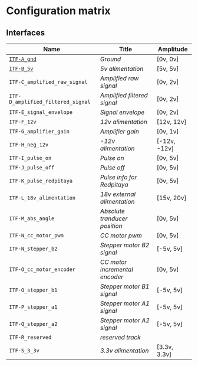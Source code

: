 # Configuration matrix

## Interfaces

| Name | Title | Amplitude |
|------|-------|-----------|
|[`ITF-A_gnd`](../../interfaces/ITF-A_gnd "Ground")|_Ground_|[0v, 0v]|
|[`ITF-B_5v`](../../interfaces/ITF-B_5v "5v alimentation")|_5v alimentation_|[5v, 5v]|
|`ITF-C_amplified_raw_signal`|_Amplified raw signal_|[0v, 2v]|
|`ITF-D_amplified_filtered_signal`|_Amplified filtered signal_|[0v, 2v]|
|`ITF-E_signal_envelope`|_Signal envelope_|[0v, 2v]|
|`ITF-F_12v`|_12v alimentation_|[12v, 12v]|
|`ITF-G_amplifier_gain`|_Amplifier gain_|[0v, 1v]|
|`ITF-H_neg_12v`|_-12v alimentation_|[-12v, -12v]|
|`ITF-I_pulse_on`|_Pulse on_|[0v, 5v]|
|`ITF-J_pulse_off`|_Pulse off_|[0v, 5v]|
|`ITF-K_pulse_redpitaya`|_Pulse info for Redpitaya_|[0v, 5v]|
|`ITF-L_18v_alimentation`|_18v external alimentation_|[15v, 20v]|
|`ITF-M_abs_angle`|_Absolute tranducer position_|[0v, 5v]|
|`ITF-N_cc_motor_pwm`|_CC motor pwm_|[0v, 5v]|
|`ITF-N_stepper_b2`|_Stepper motor B2 signal_|[-5v, 5v]|
|`ITF-O_cc_motor_encoder`|_CC motor incremental encoder_|[0v, 5v]|
|`ITF-O_stepper_b1`|_Stepper motor B1 signal_|[-5v, 5v]|
|`ITF-P_stepper_a1`|_Stepper motor A1 signal_|[-5v, 5v]|
|`ITF-Q_stepper_a2`|_Stepper motor A2 signal_|[-5v, 5v]|
|`ITF-R_reserved`|_reserved track_||
|`ITF-S_3_3v`|_3.3v alimentation_|[3.3v, 3.3v]|
